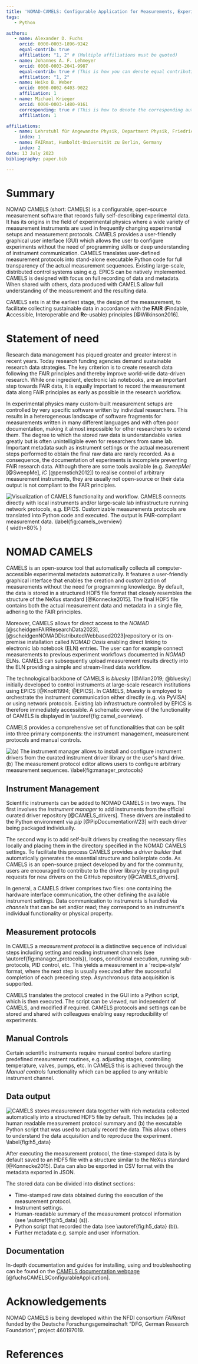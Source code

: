 ```yaml
---
title: 'NOMAD-CAMELS: Configurable Application for Measurements, Experiments and Laboratory Systems'
tags:
   - Python

authors:
   - name: Alexander D. Fuchs
     orcid: 0000-0003-1896-9242
     equal-contrib: true
     affiliation: "1, 2" # (Multiple affiliations must be quoted)
   - name: Johannes A. F. Lehmeyer
     orcid: 0000-0003-2041-9987
     equal-contrib: true # (This is how you can denote equal contributions between multiple authors)
     affiliation: "1, 2"
   - name: Heiko B. Weber
     orcid: 0000-0002-6403-9022
     affiliation: 1
   - name: Michael Krieger
     orcid: 0000-0003-1480-9161
     corresponding: true # (This is how to denote the corresponding author)
     affiliation: 1

affiliations:
   - name: Lehrstuhl für Angewandte Physik, Department Physik, Friedrich-Alexander Universität Erlangen-Nürnberg, Germany
     index: 1
   - name: FAIRmat, Humboldt-Universität zu Berlin, Germany
     index: 2
date: 13 July 2023
bibliography: paper.bib

---
```


# Summary

NOMAD CAMELS (short: CAMELS) is a configurable, open-source measurement software that records fully self-describing experimental data. It has its origins in the field of experimental physics where a wide variety of measurement instruments are used in frequently changing experimental setups and measurement protocols. CAMELS provides a user-friendly graphical user interface (GUI) which allows the user to configure experiments without the need of programming skills or deep understanding of instrument communication. CAMELS translates user-defined measurement protocols into stand-alone executable Python code for full transparency of the actual measurement sequences. Existing large-scale, distributed control systems using e.g. EPICS can be natively implemented. CAMELS is designed with focus on full recording of data and metadata. When shared with others, data produced with CAMELS allow full understanding of the measurement and the resulting data.

CAMELS sets in at the earliest stage, the design of the measurement, to facilitate collecting sustainable data in accordance with the **FAIR** (**F**indable, **A**ccessible, **I**nteroperable and **R**e-usable) principles [@Wilkinson2016].


# Statement of need
Research data management has piqued greater and greater interest in recent years. Today research funding agencies demand sustainable research data strategies. The key criterion is to create research data following the FAIR principles and thereby improve world-wide data-driven research.
While one ingredient, electronic lab notebooks, are an important step towards FAIR data, it is equally important to record the measurement data along FAIR principles as early as possible in the research workflow. 

In experimental physics many custom-built measurement setups are controlled by very specific software written by individual researchers. This results in a heterogeneous landscape of software fragments for measurements written in many different languages and with often poor documentation, making it almost impossible for other researchers to extend them. The degree to which the stored raw data is understandable varies greatly but is often unintelligible even for researchers from same lab. Important metadata such as instrument settings or the actual measurement steps performed to obtain the final raw data are rarely recorded. As a consequence, the documentation of experiments is incomplete preventing FAIR research data. Although there are some tools available (e.g. _SweepMe!_ [@SweepMe], _iC_ [@pernstich2012]) to realise control of arbitrary measurement instruments, they are usually not open-source or their data output is not compliant to the FAIR principles. 

![Visualization of CAMELS functionality and workflow. CAMELS connects directly with local instruments and/or large-scale lab infrastructure running network protocols, e.g. EPICS. Customizable measurements protocols are translated into Python code and executed. The output is FAIR-compliant measurement data. \label{fig:camels_overview}](pictures/Bild_CAMELS.png){ width=80% }

# NOMAD CAMELS
CAMELS is an open-source tool that automatically collects all computer-accessible experimental metadata automatically. It features a user-friendly graphical interface that enables the creation and customization of measurements without the need for programming knowledge. By default, the data is stored in a structured HDF5 file format that closely resembles the structure of the NeXus standard [@Konnecke2015]. The final HDF5 file contains both the actual measurement data and metadata in a single file, adhering to the FAIR principles. 

Moreover, CAMELS allows for direct access to the _NOMAD_ [@scheidgenFAIRResearchData2023], [@scheidgenNOMADDistributedWebbased2023]repository or its on-premise installation called _NOMAD Oasis_ enabling direct linking to electronic lab notebook (ELN) entries. The user can for example connect measurements to previous experiment workflows documented in _NOMAD_ ELNs. CAMELS can subsequently upload measurement results directly into the ELN providing a simple and stream-lined data workflow.

The technological backbone of CAMELS is _bluesky_ [@Allan2019; @bluesky] initially developed to control instruments at large-scale research institutions using EPICS [@Knott1994; @EPICS]. In CAMELS, _bluesky_ is employed to orchestrate the instrument communication either directly (e.g. via PyVISA) or using network protocols. Existing lab infrastructure controlled by EPICS is therefore immediately accessible. A schematic overview of the functionality of CAMELS is displayed in \autoref{fig:camel_overview}.

CAMELS provides a comprehensive set of functionalities that can be split into three primary components: the instrument management, measurement protocols and manual controls. 

![**(a)** The instrument manager allows to install and configure instrument drivers from the curated instrument driver library or the user's hard drive. **(b)** The measurement protocol editor allows users to configure arbitrary measurement sequences. \label{fig:manager_protocols}](pictures/CAMELS_manager_protocol.png)

## Instrument Management
Scientific instruments can be added to NOMAD CAMELS in two ways. The first involves the _instrument manager_ to add instruments from the official curated driver repository [@CAMELS_drivers]. These drivers are installed to the Python environment via _pip_ [@PipDocumentationV23] with each driver being packaged individually.

The second way is to add self-built drivers by creating the necessary files locally and placing them in the directory specified in the NOMAD CAMELS settings. To facilitate this process CAMELS provides a _driver builder_ that automatically generates the essential structure and boilerplate code. As CAMELS is an open-source project developed by and for the community, users are encouraged to contribute to the driver library by creating pull requests for new drivers on the GitHub repository [@CAMELS_drivers].

In general, a CAMELS driver comprises two files: one containing the hardware interface communication, the other defining the available instrument settings. Data communication to instruments is handled via _channels_ that can be set and/or read; they correspond to an instrument's individual functionality or physical property.


## Measurement protocols
In CAMELS a _measurement protocol_ is a distinctive sequence of individual steps including setting and reading instrument channels (see \autoref{fig:manager_protocols}), loops, conditional execution, running sub-protocols, PID control, etc. This yields a measurement in a 'recipe-style' format, where the next step is usually executed after the successful completion of each preceding step. Asynchronous data acquisition is supported.

CAMELS translates the protocol created in the GUI into a Python script, which is then executed. The script can be viewed, run independent of CAMELS, and modified if required. CAMELS protocols and settings can be stored and shared with colleagues enabling easy reproducibility of experiments. 



## Manual Controls
Certain scientific instruments require manual control before starting predefined measurement routines, e.g. adjusting stages, controlling temperature, valves, pumps, etc. In CAMELS this is achieved through the _Manual controls_ functionality which can be applied to any writable instrument channel.

## Data output

![CAMELS stores measurement data together with rich metadata collected automatically into a structured HDF5 file by default. This includes **(a)** a human readable measurement protocol summary and **(b)** the executable Python script that was used to actually record the data. This allows others to understand the data acquisition and to reproduce the experiment. \label{fig:h5_data}](pictures/h5_data.png)

After executing the measurement protocol, the time-stamped data is by default saved to an HDF5 file with a structure similar to the NeXus standard [@Konnecke2015]. Data can also be exported in CSV format with the metadata exported in JSON.

The stored data can be divided into distinct sections:
* Time-stamped raw data obtained during the execution of the measurement protocol.
* Instrument settings.
* Human-readable summary of the measurement protocol information (see \autoref{fig:h5_data} (s)).
* Python script that recorded the data (see \autoref{fig:h5_data} (b)).
* Further metadata e.g. sample and user information.

## Documentation
In-depth documentation and guides for installing, using and troubleshooting can be found on the [CAMELS documentation webpage](https://fau-lap.github.io/NOMAD-CAMELS/) [@fuchsCAMELSConfigurableApplication].

# Acknowledgements

NOMAD CAMELS is being developed within the NFDI consortium _FAIRmat_ funded by the Deutsche Forschungsgemeinschaft ”DFG, German Research Foundation”, project 460197019.

# References